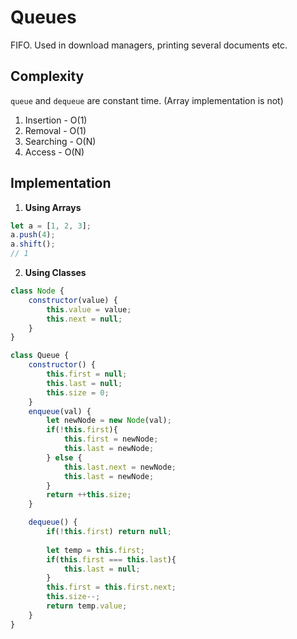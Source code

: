 # Queues
FIFO. Used in download managers, printing several documents etc.

## Complexity
```queue``` and ```dequeue``` are constant time. (Array implementation is not)
1. Insertion - O(1)
2. Removal - O(1)
3. Searching - O(N)
4. Access - O(N)


## Implementation

1. **Using Arrays**
```javascript
let a = [1, 2, 3];
a.push(4);
a.shift();
// 1
```

2. **Using Classes**
```javascript
class Node {
    constructor(value) {
        this.value = value;
        this.next = null;
    }
}

class Queue {
    constructor() {
        this.first = null;
        this.last = null;
        this.size = 0;
    }
    enqueue(val) {
        let newNode = new Node(val);
        if(!this.first){
            this.first = newNode;
            this.last = newNode;
        } else {
            this.last.next = newNode;
            this.last = newNode;
        }
        return ++this.size;
    }

    dequeue() {
        if(!this.first) return null;
        
        let temp = this.first;
        if(this.first === this.last){
            this.last = null;
        }
        this.first = this.first.next;
        this.size--;
        return temp.value;
    }
}
```
